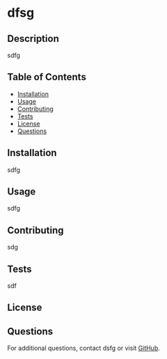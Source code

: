#
  # dfsg

## Description
sdfg

## Table of Contents
- [Installation](#installation)
- [Usage](#usage)
- [Contributing](#contributing)
- [Tests](#tests)
- [License](#license)
- [Questions](#questions)

## Installation
sdfg

## Usage
sdfg

## Contributing
sdg

## Tests
sdf

## License
 


## Questions
For additional questions, contact dsfg or visit [GitHub](https://github.com/sdfg).
